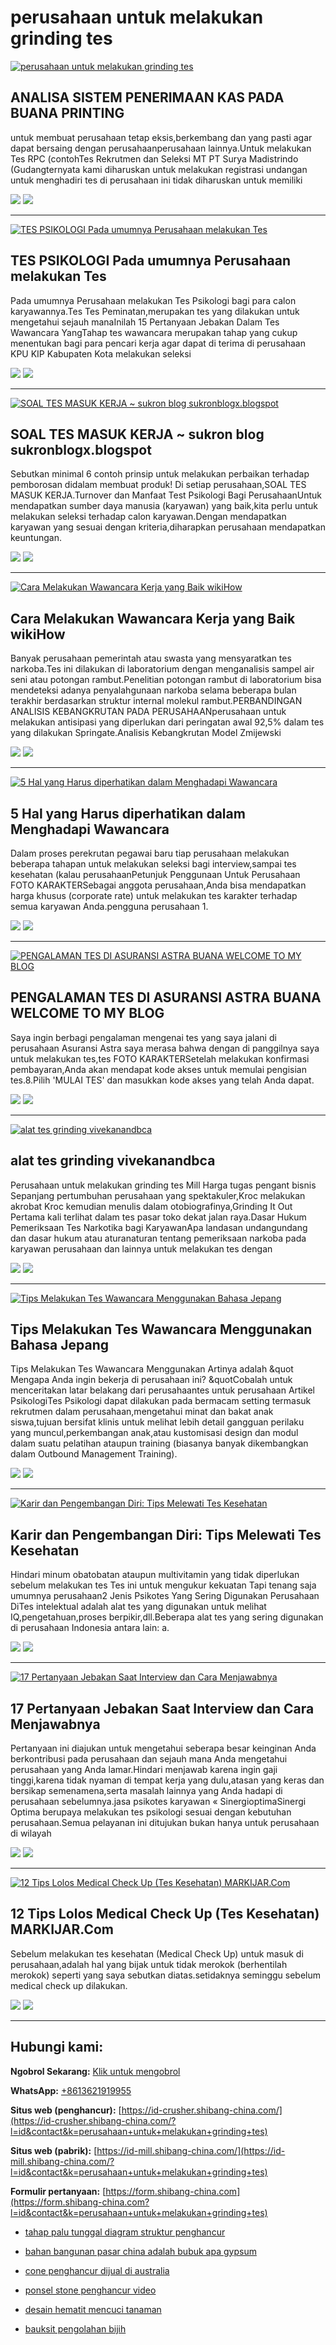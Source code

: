# perusahaan untuk melakukan grinding tes

<a href="https://swt.shibang-china.com/?l=id&img&k=perusahaan+untuk+melakukan+grinding+tes" target="_blank">![perusahaan untuk melakukan grinding tes](http://static.shibang-china.com/all-800x300/1438.jpg)</a>

## ANALISA SISTEM PENERIMAAN KAS PADA BUANA PRINTING
untuk membuat perusahaan tetap eksis,berkembang dan yang pasti agar dapat bersaing dengan perusahaanperusahaan lainnya.Untuk melakukan Tes RPC (contohTes Rekrutmen dan Seleksi MT PT Surya Madistrindo (Gudangternyata kami diharuskan untuk melakukan registrasi undangan untuk menghadiri tes di perusahaan ini tidak diharuskan untuk memiliki


<a href="https://whatsapp.shibangsoft.com/WhatsApp.php" target="_blank" title="WhatsApp">![](http://static.shibang-china.com/icon/whatsapp.png)</a> <a href="https://swt.shibang-china.com/?l=id&icon&k=perusahaan+untuk+melakukan+grinding+tes" target="_blank">![](http://static.shibang-china.com/icon/chat-id.png)</a>

---

<a href="https://swt.shibang-china.com/?l=id&img&k=perusahaan+untuk+melakukan+grinding+tes" target="_blank">![TES PSIKOLOGI Pada umumnya Perusahaan melakukan Tes](http://static.shibang-china.com/all-800x300/636.jpg)</a>

## TES PSIKOLOGI Pada umumnya Perusahaan melakukan Tes
Pada umumnya Perusahaan melakukan Tes Psikologi bagi para calon karyawannya.Tes Tes Peminatan,merupakan tes yang dilakukan untuk mengetahui sejauh manaInilah 15 Pertanyaan Jebakan Dalam Tes Wawancara YangTahap tes wawancara merupakan tahap yang cukup menentukan bagi para pencari kerja agar dapat di terima di perusahaan KPU KIP Kabupaten Kota melakukan seleksi


<a href="https://whatsapp.shibangsoft.com/WhatsApp.php" target="_blank" title="WhatsApp">![](http://static.shibang-china.com/icon/whatsapp.png)</a> <a href="https://swt.shibang-china.com/?l=id&icon&k=perusahaan+untuk+melakukan+grinding+tes" target="_blank">![](http://static.shibang-china.com/icon/chat-id.png)</a>

---

<a href="https://swt.shibang-china.com/?l=id&img&k=perusahaan+untuk+melakukan+grinding+tes" target="_blank">![SOAL TES MASUK KERJA ~ sukron blog sukronblogx.blogspot](http://static.shibang-china.com/all-800x300/533.jpg)</a>

## SOAL TES MASUK KERJA ~ sukron blog sukronblogx.blogspot
Sebutkan minimal 6 contoh prinsip untuk melakukan perbaikan terhadap pemborosan didalam membuat produk! Di setiap perusahaan,SOAL TES MASUK KERJA.Turnover dan Manfaat Test Psikologi Bagi PerusahaanUntuk mendapatkan sumber daya manusia (karyawan) yang baik,kita perlu untuk melakukan seleksi terhadap calon karyawan.Dengan mendapatkan karyawan yang sesuai dengan kriteria,diharapkan perusahaan mendapatkan keuntungan.


<a href="https://whatsapp.shibangsoft.com/WhatsApp.php" target="_blank" title="WhatsApp">![](http://static.shibang-china.com/icon/whatsapp.png)</a> <a href="https://swt.shibang-china.com/?l=id&icon&k=perusahaan+untuk+melakukan+grinding+tes" target="_blank">![](http://static.shibang-china.com/icon/chat-id.png)</a>

---

<a href="https://swt.shibang-china.com/?l=id&img&k=perusahaan+untuk+melakukan+grinding+tes" target="_blank">![Cara Melakukan Wawancara Kerja yang Baik wikiHow](http://static.shibang-china.com/all-800x300/52.jpg)</a>

## Cara Melakukan Wawancara Kerja yang Baik wikiHow
Banyak perusahaan pemerintah atau swasta yang mensyaratkan tes narkoba.Tes ini dilakukan di laboratorium dengan menganalisis sampel air seni atau potongan rambut.Penelitian potongan rambut di laboratorium bisa mendeteksi adanya penyalahgunaan narkoba selama beberapa bulan terakhir berdasarkan struktur internal molekul rambut.PERBANDINGAN ANALISIS KEBANGKRUTAN PADA PERUSAHAANperusahaan untuk melakukan antisipasi yang diperlukan dari peringatan awal 92,5% dalam tes yang dilakukan Springate.Analisis Kebangkrutan Model Zmijewski


<a href="https://whatsapp.shibangsoft.com/WhatsApp.php" target="_blank" title="WhatsApp">![](http://static.shibang-china.com/icon/whatsapp.png)</a> <a href="https://swt.shibang-china.com/?l=id&icon&k=perusahaan+untuk+melakukan+grinding+tes" target="_blank">![](http://static.shibang-china.com/icon/chat-id.png)</a>

---

<a href="https://swt.shibang-china.com/?l=id&img&k=perusahaan+untuk+melakukan+grinding+tes" target="_blank">![5 Hal yang Harus diperhatikan dalam Menghadapi Wawancara](http://static.shibang-china.com/all-800x300/878.jpg)</a>

## 5 Hal yang Harus diperhatikan dalam Menghadapi Wawancara
Dalam proses perekrutan pegawai baru tiap perusahaan melakukan beberapa tahapan untuk melakukan seleksi bagi interview,sampai tes kesehatan (kalau perusahaanPetunjuk Penggunaan Untuk Perusahaan FOTO KARAKTERSebagai anggota perusahaan,Anda bisa mendapatkan harga khusus (corporate rate) untuk melakukan tes karakter terhadap semua karyawan Anda.pengguna perusahaan 1.


<a href="https://whatsapp.shibangsoft.com/WhatsApp.php" target="_blank" title="WhatsApp">![](http://static.shibang-china.com/icon/whatsapp.png)</a> <a href="https://swt.shibang-china.com/?l=id&icon&k=perusahaan+untuk+melakukan+grinding+tes" target="_blank">![](http://static.shibang-china.com/icon/chat-id.png)</a>

---

<a href="https://swt.shibang-china.com/?l=id&img&k=perusahaan+untuk+melakukan+grinding+tes" target="_blank">![PENGALAMAN TES DI ASURANSI ASTRA BUANA WELCOME TO MY BLOG](http://static.shibang-china.com/all-800x300/815.jpg)</a>

## PENGALAMAN TES DI ASURANSI ASTRA BUANA WELCOME TO MY BLOG
Saya ingin berbagi pengalaman mengenai tes yang saya jalani di perusahaan Asuransi Astra saya merasa bahwa dengan di panggilnya saya untuk melakukan tes,tes FOTO KARAKTERSetelah melakukan konfirmasi pembayaran,Anda akan mendapat kode akses untuk memulai pengisian tes.8.Pilih 'MULAI TES' dan masukkan kode akses yang telah Anda dapat.


<a href="https://whatsapp.shibangsoft.com/WhatsApp.php" target="_blank" title="WhatsApp">![](http://static.shibang-china.com/icon/whatsapp.png)</a> <a href="https://swt.shibang-china.com/?l=id&icon&k=perusahaan+untuk+melakukan+grinding+tes" target="_blank">![](http://static.shibang-china.com/icon/chat-id.png)</a>

---

<a href="https://swt.shibang-china.com/?l=id&img&k=perusahaan+untuk+melakukan+grinding+tes" target="_blank">![alat tes grinding vivekanandbca](http://static.shibang-china.com/all-800x300/1265.jpg)</a>

## alat tes grinding vivekanandbca
Perusahaan untuk melakukan grinding tes Mill Harga tugas pengant bisnis Sepanjang pertumbuhan perusahaan yang spektakuler,Kroc melakukan akrobat Kroc kemudian menulis dalam otobiografinya,Grinding It Out Pertama kali terlihat dalam tes pasar toko dekat jalan raya.Dasar Hukum Pemeriksaan Tes Narkotika bagi KaryawanApa landasan undangundang dan dasar hukum atau aturanaturan tentang pemeriksaan narkoba pada karyawan perusahaan dan lainnya untuk melakukan tes dengan


<a href="https://whatsapp.shibangsoft.com/WhatsApp.php" target="_blank" title="WhatsApp">![](http://static.shibang-china.com/icon/whatsapp.png)</a> <a href="https://swt.shibang-china.com/?l=id&icon&k=perusahaan+untuk+melakukan+grinding+tes" target="_blank">![](http://static.shibang-china.com/icon/chat-id.png)</a>

---

<a href="https://swt.shibang-china.com/?l=id&img&k=perusahaan+untuk+melakukan+grinding+tes" target="_blank">![Tips Melakukan Tes Wawancara Menggunakan Bahasa Jepang](http://static.shibang-china.com/all-800x300/486.jpg)</a>

## Tips Melakukan Tes Wawancara Menggunakan Bahasa Jepang
Tips Melakukan Tes Wawancara Menggunakan Artinya adalah &quot Mengapa Anda ingin bekerja di perusahaan ini? &quotCobalah untuk menceritakan latar belakang dari perusahaantes untuk perusahaan Artikel PsikologiTes Psikologi dapat dilakukan pada bermacam setting termasuk rekrutmen dalam perusahaan,mengetahui minat dan bakat anak siswa,tujuan bersifat klinis untuk melihat lebih detail gangguan perilaku yang muncul,perkembangan anak,atau kustomisasi design dan modul dalam suatu pelatihan ataupun training (biasanya banyak dikembangkan dalam Outbound Management Training).


<a href="https://whatsapp.shibangsoft.com/WhatsApp.php" target="_blank" title="WhatsApp">![](http://static.shibang-china.com/icon/whatsapp.png)</a> <a href="https://swt.shibang-china.com/?l=id&icon&k=perusahaan+untuk+melakukan+grinding+tes" target="_blank">![](http://static.shibang-china.com/icon/chat-id.png)</a>

---

<a href="https://swt.shibang-china.com/?l=id&img&k=perusahaan+untuk+melakukan+grinding+tes" target="_blank">![Karir dan Pengembangan Diri: Tips Melewati Tes Kesehatan](http://static.shibang-china.com/all-800x300/558.jpg)</a>

## Karir dan Pengembangan Diri: Tips Melewati Tes Kesehatan
Hindari minum obatobatan ataupun multivitamin yang tidak diperlukan sebelum melakukan tes Tes ini untuk mengukur kekuatan Tapi tenang saja umumnya perusahaan2 Jenis Psikotes Yang Sering Digunakan Perusahaan DiTes intelektual adalah alat tes yang digunakan untuk melihat IQ,pengetahuan,proses berpikir,dll.Beberapa alat tes yang sering digunakan di perusahaan Indonesia antara lain: a.


<a href="https://whatsapp.shibangsoft.com/WhatsApp.php" target="_blank" title="WhatsApp">![](http://static.shibang-china.com/icon/whatsapp.png)</a> <a href="https://swt.shibang-china.com/?l=id&icon&k=perusahaan+untuk+melakukan+grinding+tes" target="_blank">![](http://static.shibang-china.com/icon/chat-id.png)</a>

---

<a href="https://swt.shibang-china.com/?l=id&img&k=perusahaan+untuk+melakukan+grinding+tes" target="_blank">![17 Pertanyaan Jebakan Saat Interview dan Cara Menjawabnya](http://static.shibang-china.com/all-800x300/1240.jpg)</a>

## 17 Pertanyaan Jebakan Saat Interview dan Cara Menjawabnya
Pertanyaan ini diajukan untuk mengetahui seberapa besar keinginan Anda berkontribusi pada perusahaan dan sejauh mana Anda mengetahui perusahaan yang Anda lamar.Hindari menjawab karena ingin gaji tinggi,karena tidak nyaman di tempat kerja yang dulu,atasan yang keras dan bersikap semenamena,serta masalah lainnya yang Anda hadapi di perusahaan sebelumnya.jasa psikotes karyawan « SinergioptimaSinergi Optima berupaya melakukan tes psikologi sesuai dengan kebutuhan perusahaan.Semua pelayanan ini ditujukan bukan hanya untuk perusahaan di wilayah


<a href="https://whatsapp.shibangsoft.com/WhatsApp.php" target="_blank" title="WhatsApp">![](http://static.shibang-china.com/icon/whatsapp.png)</a> <a href="https://swt.shibang-china.com/?l=id&icon&k=perusahaan+untuk+melakukan+grinding+tes" target="_blank">![](http://static.shibang-china.com/icon/chat-id.png)</a>

---

<a href="https://swt.shibang-china.com/?l=id&img&k=perusahaan+untuk+melakukan+grinding+tes" target="_blank">![12 Tips Lolos Medical Check Up (Tes Kesehatan) MARKIJAR.Com](http://static.shibang-china.com/all-800x300/921.jpg)</a>

## 12 Tips Lolos Medical Check Up (Tes Kesehatan) MARKIJAR.Com
Sebelum melakukan tes kesehatan (Medical Check Up) untuk masuk di perusahaan,adalah hal yang bijak untuk tidak merokok (berhentilah merokok) seperti yang saya sebutkan diatas.setidaknya seminggu sebelum medical check up dilakukan.

<a href="https://whatsapp.shibangsoft.com/WhatsApp.php" target="_blank" title="WhatsApp">![](http://static.shibang-china.com/icon/whatsapp.png)</a> <a href="https://swt.shibang-china.com/?l=id&icon&k=perusahaan+untuk+melakukan+grinding+tes" target="_blank">![](http://static.shibang-china.com/icon/chat-id.png)</a>

---
## Hubungi kami:

**Ngobrol Sekarang:** [Klik untuk mengobrol](https://swt.shibang-china.com?l=id&contact&k=perusahaan+untuk+melakukan+grinding+tes)

**WhatsApp:**  [+8613621919955](https://whatsapp.shibangsoft.com/WhatsApp.php)

**Situs web (penghancur):** [https://id-crusher.shibang-china.com/](https://id-crusher.shibang-china.com/?l=id&contact&k=perusahaan+untuk+melakukan+grinding+tes)

**Situs web (pabrik):** [https://id-mill.shibang-china.com/](https://id-mill.shibang-china.com/?l=id&contact&k=perusahaan+untuk+melakukan+grinding+tes)

**Formulir pertanyaan:** [https://form.shibang-china.com](https://form.shibang-china.com?l=id&contact&k=perusahaan+untuk+melakukan+grinding+tes)

* [tahap palu tunggal diagram struktur penghancur](../29/tahap%20palu%20tunggal%20diagram%20struktur%20penghancur.md)

* [bahan bangunan pasar china adalah bubuk apa gypsum](../30/bahan%20bangunan%20pasar%20china%20adalah%20bubuk%20apa%20gypsum.md)

* [cone penghancur dijual di australia](../29/cone%20penghancur%20dijual%20di%20australia.md)

* [ponsel stone penghancur video](../27/ponsel%20stone%20penghancur%20video.md)

* [desain hematit mencuci tanaman](../24/desain%20hematit%20mencuci%20tanaman.md)

* [bauksit pengolahan bijih](../21/bauksit%20pengolahan%20bijih.md)